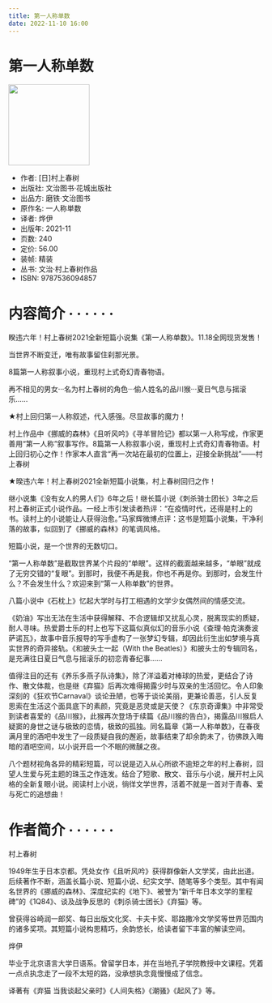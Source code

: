 ```yaml
---
title: 第一人称单数
date: 2022-11-10 16:00
---
```

# 第一人称单数

<img src="https://gimg2.baidu.com/image_search/src=http%3A%2F%2Fn.sinaimg.cn%2Fspider20211221%2F190%2Fw400h590%2F20211221%2Ffa83-b7f39f1a3642904f63fb838ac8dc021f.jpg&refer=http%3A%2F%2Fn.sinaimg.cn&app=2002&size=f9999,10000&q=a80&n=0&g=0n&fmt=auto?sec=1670677039&t=c0c5660c15c0c9f13ca068b1b8890994" style="width: 160px">

- 作者: [日]村上春树
- 出版社: 文治图书·花城出版社
- 出品方: 磨铁·文治图书
- 原作名: 一人称単数
- 译者: 烨伊
- 出版年: 2021-11
- 页数: 240
- 定价: 56.00
- 装帧: 精装
- 丛书: 文治·村上春树作品
- ISBN: 9787536094857

# 内容简介  · · · · · ·

睽违六年！村上春树2021全新短篇小说集《第一人称单数》。11.18全网现货发售！

当世界不断变迁，唯有故事留住刹那光景。

8篇第一人称叙事小说，重现村上式奇幻青春物语。

再不相见的男女···名为村上春树的角色···偷人姓名的品川猴···夏日气息与摇滚乐……

★村上回归第一人称叙述，代入感强。尽显故事的魔力！

村上作品中《挪威的森林》《且听风吟》《寻羊冒险记》都以第一人称写成，作家更善用“第一人称”叙事写作。8篇第一人称叙事小说，重现村上式奇幻青春物语。村上回归初心之作！作家本人直言“再一次站在最初的位置上，迎接全新挑战”——村上春树

★暌违六年！村上春树2021全新短篇小说集，村上春树回归之作！

继小说集《没有女人的男人们》6年之后！继长篇小说《刺杀骑士团长》3年之后村上春树正式小说作品。一经上市引发读者热评：“在疫情时代，还得是村上的书。读村上的小说能让人获得治愈。”马家辉微博点评：这书是短篇小说集，干净利落的故事，似回到了《挪威的森林》的笔调风格。

短篇小说，是一个世界的无数切口。

“第一人称单数”是截取世界某个片段的“单眼”。这样的截面越来越多，“单眼”就成了无穷交错的“复眼”。到那时，我便不再是我，你也不再是你。到那时，会发生什么？不会发生什么？欢迎来到“第一人称单数”的世界。

八篇小说中《石枕上》忆起大学时与打工相遇的文学少女偶然间的情感交流。

《奶油》写出无法在生活中获得解释、不合逻辑却又扰乱心灵，脱离现实的质疑，耐人寻味。热爱爵士乐的村上也写下这篇似真似幻的音乐小说《查理·帕克演奏波萨诺瓦》，故事中音乐报导的写手虚构了一张梦幻专辑，却因此衍生出如梦境与真实世界的奇异接轨。《和披头士一起（With the Beatles）》和披头士的专辑同名，是充满往日夏日气息与摇滚乐的初恋青春纪事……

值得注目的还有《养乐多燕子队诗集》，除了洋溢着对棒球的热爱，更结合了诗作、散文体裁，也是继《弃猫》后再次难得揭露少时与双亲的生活回忆。令人印象深刻的《狂欢节Carnaval》谈论丑陋，也等于谈论美丽，更兼论善恶，引人反复思索在生活这个面具底下的素颜，究竟是恶灵或是天使？《东京奇谭集》中非常受到读者喜爱的《品川猴》，此猴再次登场于续篇《品川猴的告白》，揭露品川猴启人疑窦的身世之谜与极致的恋情，极致的孤独。同名篇章《第一人称单数》，在春夜满月里的酒吧中发生了一段质疑自我的邂逅，故事结束了却余韵未了，彷佛跌入晦暗的酒吧空间，以小说开启一个不眠的微醺之夜。

八个题材视角各异的精彩短篇，可以说是迈入从心所欲不逾矩之年的村上春树，回望人生爱与死主题的珠玉之作连发。结合了短歌、散文、音乐与小说，展开村上风格的全新复眼小说。阅读村上小说，徜徉文学世界，活着不就是一首对于青春、爱与死亡的追想曲！

# 作者简介  · · · · · ·

村上春树

1949年生于日本京都。凭处女作《且听风吟》获得群像新人文学奖，由此出道。后续著作不断，涵盖长篇小说、短篇小说、纪实文学、随笔等多个类型。其中有闻名世界的《挪威的森林》、深度纪实的《地下》、被誉为“新千年日本文学的里程碑”的《1Q84》、谈及战争反思的《刺杀骑士团长》《弃猫》等。

曾获得谷崎润一郎奖、每日出版文化奖、卡夫卡奖、耶路撒冷文学奖等世界范围内的诸多奖项。其短篇小说构思精巧，余韵悠长，给读者留下丰富的解读空间。

烨伊

毕业于北京语言大学日语系。曾留学日本，并在当地孔子学院教授中文课程。凭着一点点执念走了一段不太短的路，没承想执念竟慢慢成了信念。

译著有《弃猫 当我谈起父亲时》《人间失格》《潮骚》《起风了》等。
